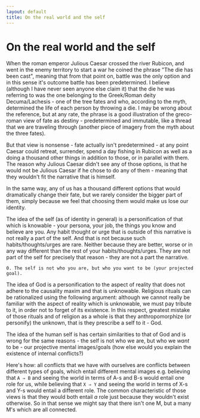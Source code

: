 ```yaml
---
layout: default
title: On the real world and the self
---
```


On the real world and the self
===

When the roman emperor Julious Caesar crossed the river Rubicon, and went in the enemy territory to start a war he coined the phrase "The die has been cast", meaning that from that point on, battle was the only option and in this sense it's outcome battle has been predetermined. I believe (although I have never seen anyone else claim it) that the die he was referring to was the one belonging to the Greek/Roman deity Decuma/Lachesis - one of the tree fates and who, according to the myth, determined the life of each person by throwing a die. I may be wrong about the reference, but at any rate, the phrase is a good illustration of the greco-roman view of fate as destiny - predetermined and immutable, like a thread that we are traveling through (another piece of imagery from the myth about the three fates).

But that view is nonsense - fate actually isn't predetermined - at any point Caesar could retreat, surrender, spend a day fishing in Rubicon as well as a doing a thousand other things in addition to those, or in parallel with them. The reason why Julious Caesar didn't see any of those options, is that he would not be Julious Caesar if he chose to do any of them - meaning that they wouldn't fit the narrative that is himself.

In the same way, any of us has a thousand different options that would dramatically change their fate, but we rarely consider the bigger part of them, simply because we feel that choosing them would make us lose our identity.

The idea of the self (as of identity in general) is a personification of that which is knowable - your persona, your job, the things you know and believe are you. Any habit thought or urge that is outside of this narrative is not really a part of the self. And that is not because such habits/thoughts/urges are rare. Neither because they are better, worse or in any way different than the rest of your habits/thoughts/urges. They are not part of the self for precisely that reason - they are not a part the narrative.

```
0. The self is not who you are, but who you want to be (your projected goal).
```

The idea of God is a personification to the aspect of reality that does not adhere to the causality maxim and that is unknowable. Religious rituals can be rationalized using the following argument: although we cannot really be familiar with the aspect of reality which is unknowable, we must pay tribute to it, in order not to forget of its existence. In this respect, greatest mistake of those rituals and of religion as a whole is that they anthropomorphize (or personify) the unknown, that is they prescribe a self to it - God.

The idea of the human self is has certain similarities to that of God and is wrong for the same reasons - the self is not who we are, but who we *want* to be - our projective mental images/goals (how else would you explain the existence of internal conflicts?) 

Here's how: all conflicts that we have with ourselves are conflicts between different types of goals, which entail different mental images e.g. believing that `A ⇒ B` and seeing the world in terms of A-s and B-s would entail one role for us, while believing that `X ⇒ Y` and seeing the world in terms of X-s and Y-s would entail a different role. The common characteristic of those views is that they would both entail *a* role just because they wouldn't exist otherwise. So in that sense we might say that there isn't one M, but a many M's which are all connected.

<!--
On not caring as means of regaining our sanity and on the lack of goal as a goal
-->
